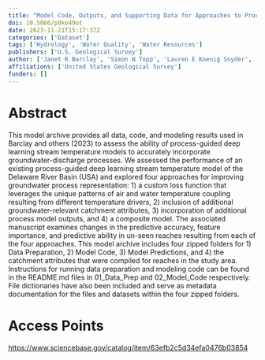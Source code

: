 ```yaml
---
title: "Model Code, Outputs, and Supporting Data for Approaches to Process-Guided Deep Learning for Groundwater-Influenced Stream Temperature Predictions"
doi: 10.5066/p9ko49ot
date: 2023-11-21T15:17:37Z
categories: ['Dataset']
tags: ['Hydrology', 'Water Quality', 'Water Resources']
publishers: ['U.S. Geological Survey']
author: ['Janet R Barclay', 'Simon N Topp', 'Lauren E Koenig Snyder', 'Margaux J Sleckman', 'Jeffrey M Sadler', 'Alison P Appling']
affiliations: ['United States Geological Survey']
funders: []
---
```


# Abstract
This model archive provides all data, code, and modeling results used in Barclay and others (2023) to assess the ability of process-guided deep learning stream temperature models to accurately incorporate groundwater-discharge processes. We assessed the performance of an existing process-guided deep learning stream temperature model of the Delaware River Basin (USA) and explored four approaches for improving groundwater process representation: 1) a custom loss function that leverages the unique patterns of air and water temperature coupling resulting from different temperature drivers, 2) inclusion of additional groundwater-relevant catchment attributes, 3) incorporation of additional process model outputs, and 4) a composite model. The associated manuscript examines changes in the predictive accuracy, feature importance, and predictive ability in un-seen reaches resulting from each of the four approaches. This model archive includes four zipped folders for 1) Data Preparation, 2) Model Code, 3) Model Predictions, and 4) the catchment attributes that were compiled for reaches in the study area. Instructions for running data preparation and modeling code can be found in the README.md files in 01_Data_Prep and 02_Model_Code respectively. File dictionaries have also been included and serve as metadata documentation for the files and datasets within the four zipped folders.

# Access Points
https://www.sciencebase.gov/catalog/item/63efb2c5d34efa0476b03854